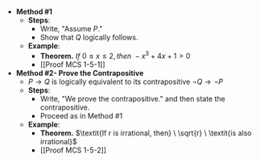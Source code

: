 - **Method \#1**
	- **Steps**:
		- Write, "Assume $P$."
		- Show that $Q$ logically follows.
	- **Example**:
		- **Theorem.** $\textit{If}  \ 0 \leq x \leq 2, \textit{then} \ -x^3+4x+1 \gt 0$
		- [[Proof MCS 1-5-1]]
- **Method #2- Prove the Contrapositive**
	- $P \rightarrow Q$ is logically equivalent to its contrapositive $\lnot Q \rightarrow \lnot P$
	- **Steps**:
		- Write, "We prove the contrapositive." and then state the contrapositive.
		- Proceed as in Method \#1
	- **Example**:
		- **Theorem.** $\textit{If r is irrational, then} \ \sqrt{r} \ \textit{is also irrational}$
		- [[Proof MCS 1-5-2]]